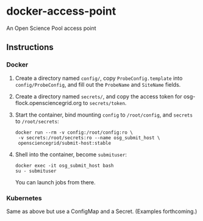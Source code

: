 docker-access-point
===================

An Open Science Pool access point

Instructions
------------

### Docker

1.  Create a directory named `config/`, copy `ProbeConfig.template` into
    `config/ProbeConfig`, and fill out the `ProbeName` and `SiteName` fields.

2.  Create a directory named `secrets/`,
    and copy the access token for osg-flock.opensciencegrid.org to
    `secrets/token`.

3.  Start the container, bind mounting `config` to `/root/config`,
    and `secrets` to `/root/secrets`:

        docker run --rm -v config:/root/config:ro \
         -v secrets:/root/secrets:ro --name osg_submit_host \
         opensciencegrid/submit-host:stable

4.  Shell into the container, become `submituser`:

        docker exec -it osg_submit_host bash
        su - submituser

    You can launch jobs from there.


### Kubernetes

Same as above but use a ConfigMap and a Secret.
(Examples forthcoming.)
